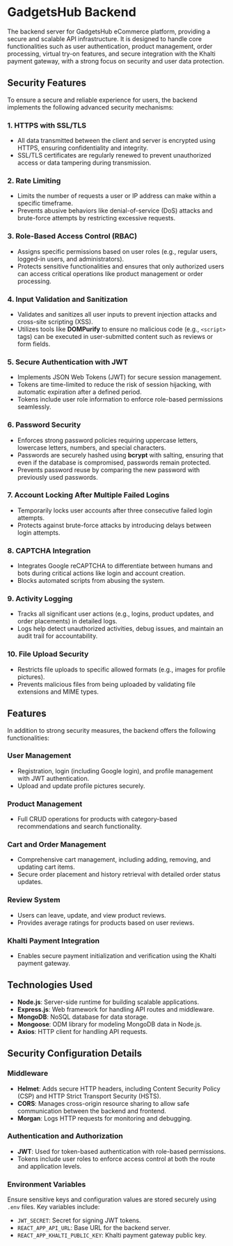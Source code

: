 # GadgetsHub Backend

The backend server for GadgetsHub eCommerce platform, providing a secure and scalable API infrastructure. It is designed to handle core functionalities such as user authentication, product management, order processing, virtual try-on features, and secure integration with the Khalti payment gateway, with a strong focus on security and user data protection.

## Security Features

To ensure a secure and reliable experience for users, the backend implements the following advanced security mechanisms:

### 1. HTTPS with SSL/TLS
- All data transmitted between the client and server is encrypted using HTTPS, ensuring confidentiality and integrity.
- SSL/TLS certificates are regularly renewed to prevent unauthorized access or data tampering during transmission.

### 2. Rate Limiting
- Limits the number of requests a user or IP address can make within a specific timeframe.
- Prevents abusive behaviors like denial-of-service (DoS) attacks and brute-force attempts by restricting excessive requests.

### 3. Role-Based Access Control (RBAC)
- Assigns specific permissions based on user roles (e.g., regular users, logged-in users, and administrators).
- Protects sensitive functionalities and ensures that only authorized users can access critical operations like product management or order processing.

### 4. Input Validation and Sanitization
- Validates and sanitizes all user inputs to prevent injection attacks and cross-site scripting (XSS).
- Utilizes tools like **DOMPurify** to ensure no malicious code (e.g., `<script>` tags) can be executed in user-submitted content such as reviews or form fields.

### 5. Secure Authentication with JWT
- Implements JSON Web Tokens (JWT) for secure session management.
- Tokens are time-limited to reduce the risk of session hijacking, with automatic expiration after a defined period.
- Tokens include user role information to enforce role-based permissions seamlessly.

### 6. Password Security
- Enforces strong password policies requiring uppercase letters, lowercase letters, numbers, and special characters.
- Passwords are securely hashed using **bcrypt** with salting, ensuring that even if the database is compromised, passwords remain protected.
- Prevents password reuse by comparing the new password with previously used passwords.

### 7. Account Locking After Multiple Failed Logins
- Temporarily locks user accounts after three consecutive failed login attempts.
- Protects against brute-force attacks by introducing delays between login attempts.

### 8. CAPTCHA Integration
- Integrates Google reCAPTCHA to differentiate between humans and bots during critical actions like login and account creation.
- Blocks automated scripts from abusing the system.

### 9. Activity Logging
- Tracks all significant user actions (e.g., logins, product updates, and order placements) in detailed logs.
- Logs help detect unauthorized activities, debug issues, and maintain an audit trail for accountability.

### 10. File Upload Security
- Restricts file uploads to specific allowed formats (e.g., images for profile pictures).
- Prevents malicious files from being uploaded by validating file extensions and MIME types.

## Features

In addition to strong security measures, the backend offers the following functionalities:

### User Management
- Registration, login (including Google login), and profile management with JWT authentication.
- Upload and update profile pictures securely.

### Product Management
- Full CRUD operations for products with category-based recommendations and search functionality.

### Cart and Order Management
- Comprehensive cart management, including adding, removing, and updating cart items.
- Secure order placement and history retrieval with detailed order status updates.

### Review System
- Users can leave, update, and view product reviews.
- Provides average ratings for products based on user reviews.

### Khalti Payment Integration
- Enables secure payment initialization and verification using the Khalti payment gateway.

## Technologies Used

- **Node.js**: Server-side runtime for building scalable applications.
- **Express.js**: Web framework for handling API routes and middleware.
- **MongoDB**: NoSQL database for data storage.
- **Mongoose**: ODM library for modeling MongoDB data in Node.js.
- **Axios**: HTTP client for handling API requests.

## Security Configuration Details

### Middleware
- **Helmet**: Adds secure HTTP headers, including Content Security Policy (CSP) and HTTP Strict Transport Security (HSTS).
- **CORS**: Manages cross-origin resource sharing to allow safe communication between the backend and frontend.
- **Morgan**: Logs HTTP requests for monitoring and debugging.

### Authentication and Authorization
- **JWT**: Used for token-based authentication with role-based permissions.
- Tokens include user roles to enforce access control at both the route and application levels.

### Environment Variables
Ensure sensitive keys and configuration values are stored securely using `.env` files. Key variables include:
- `JWT_SECRET`: Secret for signing JWT tokens.
- `REACT_APP_API_URL`: Base URL for the backend server.
- `REACT_APP_KHALTI_PUBLIC_KEY`: Khalti payment gateway public key.
